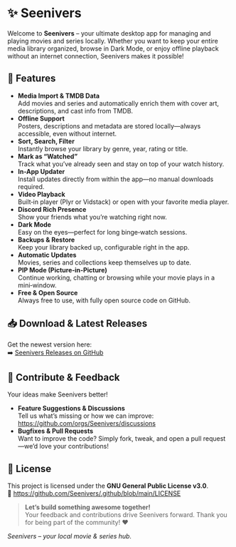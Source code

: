 # ✨ Seenivers

Welcome to **Seenivers** – your ultimate desktop app for managing and playing movies and series locally. Whether you want to keep your entire media library organized, browse in Dark Mode, or enjoy offline playback without an internet connection, Seenivers makes it possible!

## 🚀 Features

- **Media Import & TMDB Data**  
  Add movies and series and automatically enrich them with cover art, descriptions, and cast info from TMDB.  
- **Offline Support**  
  Posters, descriptions and metadata are stored locally—always accessible, even without internet.  
- **Sort, Search, Filter**  
  Instantly browse your library by genre, year, rating or title.  
- **Mark as “Watched”**  
  Track what you’ve already seen and stay on top of your watch history.  
- **In-App Updater**  
  Install updates directly from within the app—no manual downloads required.  
- **Video Playback**  
  Built‑in player (Plyr or Vidstack) or open with your favorite media player.  
- **Discord Rich Presence**  
  Show your friends what you’re watching right now.  
- **Dark Mode**  
  Easy on the eyes—perfect for long binge‑watch sessions.  
- **Backups & Restore**  
  Keep your library backed up, configurable right in the app.  
- **Automatic Updates**  
  Movies, series and collections keep themselves up to date.  
- **PIP Mode (Picture‑in‑Picture)**  
  Continue working, chatting or browsing while your movie plays in a mini‑window.  
- **Free & Open Source**  
  Always free to use, with fully open source code on GitHub.  

## 📥 Download & Latest Releases

Get the newest version here:  
➡️ [Seenivers Releases on GitHub](https://github.com/Seenivers/App/releases)

## 🤝 Contribute & Feedback

Your ideas make Seenivers better!

- **Feature Suggestions & Discussions**  
  Tell us what’s missing or how we can improve:  
  <https://github.com/orgs/Seenivers/discussions>  
- **Bugfixes & Pull Requests**  
  Want to improve the code? Simply fork, tweak, and open a pull request—we’d love your contributions!

## 📜 License

This project is licensed under the **GNU General Public License v3.0**.  
🔗 <https://github.com/Seenivers/.github/blob/main/LICENSE>

> **Let’s build something awesome together!**  
> Your feedback and contributions drive Seenivers forward. Thank you for being part of the community! ❤️

*Seenivers – your local movie & series hub.*  
